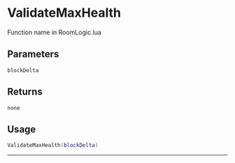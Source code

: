 # ValidateMaxHealth
Function name in RoomLogic.lua
## Parameters
`blockDelta`
## Returns
`none`
## Usage
```lua
ValidateMaxHealth(blockDelta)
```
---
